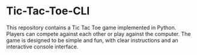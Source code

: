 # Tic-Tac-Toe-CLI
This repository contains a Tic Tac Toe game implemented in Python. Players can compete against each other or play against the computer. The game is designed to be simple and fun, with clear instructions and an interactive console interface.
